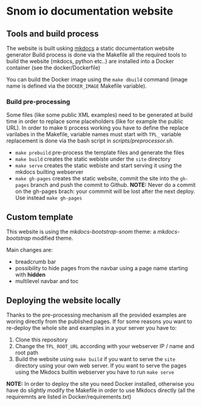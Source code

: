 # Snom io documentation website

## Tools and build process

The website is built usking [mkdocs](http://www.mkdocs.org/) a static documentation website generator
Build process is done via the Makefile all the required tools to build the website (mkdocs, python etc..) are installed into a Docker container (see the docker/Dockerfile)

You can build the Docker image using the `make dbuild` command (image name is defined via the `DOCKER_IMAGE` Makefile variable).

### Build pre-processing

Some files (like some public XML examples) need to be generated at build time in order to replace some placeholders (like for example the public URL).
In order to make ti process working you have to define the replace varilabes in the Makefile, variable names must start with `TPL_` variable replacement is done via the bash script in *scripts/preprocessor.sh*.

* `make prebuild` pre-process the template files and generate the files
* `make build` creates the static webiste under the `site` directory
* `make serve` creates the static webiste and start serving it using the mkdocs builting webserver
* `make gh-pages` creates the static website, commit the site into the `gh-pages` branch and push the commit to Github. **NOTE:** Never do a commit on the gh-pages brach: your commmit will be lost after the next deploy. Use instead `make gh-pages`

## Custom template

This website is using the *mkdocs-bootstrap-snom* theme: a *mkdocs-bootstrap* modified theme.

Main changes are:

* breadcrumb bar
* possibility to hide pages from the navbar using a page name starting with **hidden**
* multilevel navbar and toc

## Deploying the website locally

Thanks to the pre-processing mechanism all the provided examples are woring directly from the published pages.
If for some reasons you want to re-deploy the whole site and examples in a your server you have to:

1. Clone this repository
1. Change the `TPL_ROOT_URL` according with your webserver IP / name and root path
1. Build the website using `make build` if you want to serve the `site` directory using your own web server. If you want to serve the pages using the Mkdocs builtin webserver you have to run `make serve`

**NOTE:** In order to deploy the site you need Docker installed, otherwise you have do slightly modify the Makefile in order to use Mkdocs directly (all the requiremnts are listed in Docker/requirements.txt)
